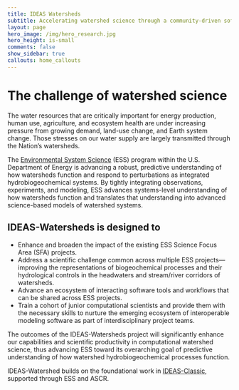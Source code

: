 ```yaml
---
title: IDEAS Watersheds
subtitle: Accelerating watershed science through a community-driven software ecosystem
layout: page
hero_image: /img/hero_research.jpg
hero_height: is-small
comments: false
show_sidebar: true
callouts: home_callouts
---
```


# The challenge of watershed science

The water resources that are critically important for energy production, human use, agriculture, and ecosystem health are under increasing pressure from growing demand, land-use change, and Earth system change. Those stresses on our water supply are largely transmitted through the Nation’s watersheds.

The [Environmental System Science][ESS] (ESS) program within the U.S. Department of Energy is advancing a robust, predictive understanding of how watersheds function and respond to perturbations as integrated hydrobiogeochemical systems. By tightly integrating observations, experiments, and modeling, ESS advances systems-level understanding of how watersheds function and translates that understanding into advanced science-based models of watershed systems.

[ESS]: https://ess.science.energy.gov/

## IDEAS-Watersheds is designed to

- Enhance and broaden the impact of the existing ESS Science Focus Area (SFA) projects.
- Address a scientific challenge common across multiple ESS projects—improving the representations of biogeochemical processes and their hydrological controls in the headwaters and stream/river corridors of watersheds.
- Advance an ecosystem of interacting software tools and workflows that can be shared across ESS projects.  
- Train a cohort of junior computational scientists and provide them with the necessary skills to nurture the emerging ecosystem of interoperable modeling software as part of interdisciplinary project teams.

The outcomes of the IDEAS-Watersheds project will significantly enhance our capabilities and scientific productivity in computational watershed science, thus advancing ESS toward its overarching goal of predictive understanding of how watershed hydrobiogeochemical processes function.

IDEAS-Watershed builds on the foundational work in [IDEAS-Classic][IDEAS-Classic], supported through ESS and ASCR.

[IDEAS-Classic]: https://ideas-productivity.org/ideas-classic/
